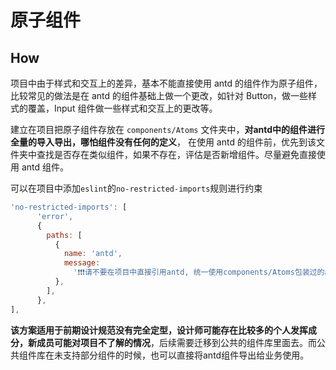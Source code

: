 # 原子组件
 

## How

项目中由于样式和交互上的差异，基本不能直接使用 antd 的组件作为原子组件，比较常见的做法是在 antd 的组件基础上做一个更改，如针对 Button，做一些样式的覆盖，Input 组件做一些样式和交互上的更改等。

建立在项目把原子组件存放在 `components/Atoms` 文件夹中，**对antd中的组件进行全量的导入导出，哪怕组件没有任何的定义**， 在使用 antd 的组件前，优先到该文件夹中查找是否存在类似组件，如果不存在，评估是否新增组件。尽量避免直接使用 antd 组件。

可以在项目中添加`eslint`的`no-restricted-imports`规则进行约束

```js
'no-restricted-imports': [
      'error',
      {
        paths: [
          {
            name: 'antd',
            message:
              '❗❗❗请不要在项目中直接引用antd, 统一使用components/Atoms包装过的antd组件, 如果本身是components/Atoms, 使用下列语句disable掉: // eslint-disable-next-line',
          },
        ],
      },
],
```


**该方案适用于前期设计规范没有完全定型，设计师可能存在比较多的个人发挥成分，新成员可能对项目不了解的情况**，后续需要迁移到公共的组件库里面去。而公共组件库在未支持部分组件的时候，也可以直接将antd组件导出给业务使用。